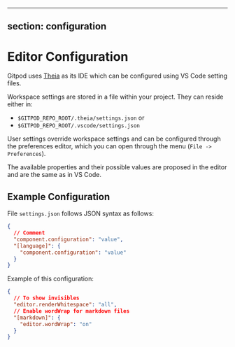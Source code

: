 <script context="module">
  export const prerender = true;
</script>

---

## section: configuration

# Editor Configuration

Gitpod uses [Theia](https://github.com/eclipse-theia/theia) as its IDE which can be configured using VS Code setting files.

Workspace settings are stored in a file within your project. They can reside either in:

- `$GITPOD_REPO_ROOT/.theia/settings.json` or
- `$GITPOD_REPO_ROOT/.vscode/settings.json`

User settings override workspace settings and can be configured through the preferences editor, which you can open through the menu (`File -> Preferences`).

The available properties and their possible values are proposed in the editor and are the same as in VS Code.

<h2>Example Configuration</h2>

File `settings.json` follows JSON syntax as follows:

```json
{
  // Comment
  "component.configuration": "value",
  "[language]": {
    "component.configuration": "value"
  }
}
```

Example of this configuration:

```json
{
  // To show invisibles
  "editor.renderWhitespace": "all",
  // Enable wordWrap for markdown files
  "[markdown]": {
    "editor.wordWrap": "on"
  }
}
```
